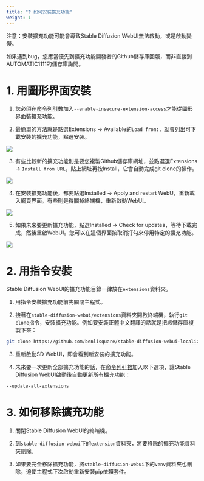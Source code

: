 ```yaml
---
title: "❓ 如何安裝擴充功能"
weight: 1
---
```


注意：安裝擴充功能可能會導致Stable Diffusion WebUI無法啟動，或是啟動變慢。

如果遇到bug，您應當優先到擴充功能開發者的Github儲存庫回報，而非直接到AUTOMATIC1111的儲存庫詢問。


# 1. 用圖形界面安裝

1. 您必須在[命令列引數](../installation/command-line-arguments-and-settings/)加入`--enable-insecure-extension-access`才能從圖形界面裝擴充功能。

2. 最簡單的方法就是點選Extensions → Available的`Load from:`，就會列出可下載安裝的擴充功能，點選安裝。

![](../../images/how-to-install-extensions-1.webp)

3. 有些比較新的擴充功能則是要您複製Github儲存庫網址，並點選選Extensions → `Install from URL`，貼上網址再按Install，它會自動完成git clone的操作。

![](../../images/how-to-install-extensions-2.webp)

4. 在安裝擴充功能後，都要點選Installed → Apply and restart WebU，重新載入網頁界面。有些則是得關掉終端機，重新啟動WebUI。

![](../../images/how-to-install-extensions-3.webp)

5. 如果未來要更新擴充功能，點選Installed → Check for updates，等待下載完成，然後重啟WebUI。您可以在這個界面按取消打勾來停用特定的擴充功能。

![](../../images/how-to-install-extensions-4.webp)


# 2. 用指令安裝

Stable Diffusion WebUI的擴充功能目錄一律放在`extensions`資料夾。

1. 用指令安裝擴充功能前先關閉主程式。

2. 接著在`stable-diffusion-webui/extensions`資料夾開啟終端機，執行`git clone`指令，安裝擴充功能。例如要安裝正體中文翻譯的話就是把該儲存庫複製下來：
```bash
git clone https://github.com/benlisquare/stable-diffusion-webui-localization-zh_TW.git
```

3. 重新啟動SD WebUI，即會看到新安裝的擴充功能。

4. 未來要一次更新全部擴充功能的話，在[命令列引數](../installation/command-line-arguments-and-settings/)加入以下選項，讓Stable Diffusion WebUI啟動後自動更新所有擴充功能：
```bash
--update-all-extensions
```

# 3. 如何移除擴充功能

1. 關閉Stable Diffusion WebUI的終端機。

2. 到`stable-diffusion-webui`下的`extension`資料夾，將要移除的擴充功能資料夾刪除。

3. 如果要完全移除擴充功能，將`stable-diffusion-webui`下的`venv`資料夾也刪除，迫使主程式下次啟動重新安裝pip依賴套件。

